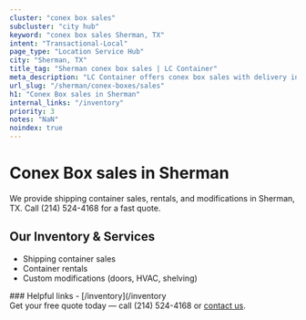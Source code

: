 ```yaml
---
cluster: "conex box sales"
subcluster: "city hub"
keyword: "conex box sales Sherman, TX"
intent: "Transactional-Local"
page_type: "Location Service Hub"
city: "Sherman, TX"
title_tag: "Sherman conex box sales | LC Container"
meta_description: "LC Container offers conex box sales with delivery in Sherman, TX. Local. Fast quotes. Since 2003."
url_slug: "/sherman/conex-boxes/sales"
h1: "Conex Box sales in Sherman"
internal_links: "/inventory"
priority: 3
notes: "NaN"
noindex: true
---
```


# Conex Box sales in Sherman

We provide shipping container sales, rentals, and modifications in Sherman, TX. Call (214) 524-4168 for a fast quote.

## Our Inventory & Services
- Shipping container sales
- Container rentals
- Custom modifications (doors, HVAC, shelving)

<div data-section="internal-links">
### Helpful links
- [/inventory](/inventory
</div>

<div data-section="cta">
Get your free quote today — call (214) 524-4168 or <a href="/contact">contact us</a>.
</div>

<script type="application/ld+json">{"@context":"https://schema.org","@type":"FAQPage","mainEntity":[{"@type":"Question","name":"How much does delivery cost in Sherman, TX?","acceptedAnswer":{"@type":"Answer","text":"Delivery costs vary by distance and container size. Most deliveries in Sherman, TX range from $150-$300. Call (214) 524-4168 for an exact quote based on your specific location."}},{"@type":"Question","name":"Do you offer financing or payment plans?","acceptedAnswer":{"@type":"Answer","text":"We accept major credit cards, checks, and can discuss commercial terms for bulk purchases. Call (214) 524-4168 to discuss options."}},{"@type":"Question","name":"Can you customize containers in Sherman, TX?","acceptedAnswer":{"@type":"Answer","text":"Yes — we perform modifications like doors, HVAC, insulation, and shelving. Request a custom quote at (214) 524-4168 or via our contact form."}}]}</script>
